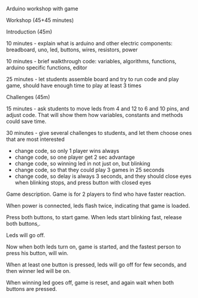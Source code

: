 
Arduino workshop with game



Workshop (45+45 minutes)

Introduction (45m)

10 minutes - explain what is arduino and other electric components: breadboard, uno, led, buttons, wires, resistors, power

10 minutes - brief walkthrough code: variables, algorithms, functions, arduino specific functions, editor

25 minutes - let students assemble board and try to run code and play game, should have enough time to play at least 3 times

Challenges (45m)

15 minutes - ask students to move leds from 4 and 12 to 6 and 10 pins, and adjust code. That will show them how variables, constants and methods could save time.

30 minutes - give several challenges to students, and let them choose ones that are most interested
 - change code, so only 1 player wins always
 - change code, so one player get 2 sec advantage
 - change code, so winning led in not just on, but blinking
 - change code, so that they could play 3 games in 25 seconds
 - change code, so delay is always 3 seconds, and they should close eyes when blinking stops, and press button with closed eyes



Game description. Game is for 2 players to find who have faster reaction. 

When power is connected, leds flash twice, indicating that game is loaded.

Press both buttons, to start game. When leds start blinking fast, release both buttons,.

Leds will go off.

Now when both leds turn on, game is started, and the fastest person to press his button, will win.

When at least one button is pressed, leds will go off for few seconds, and then winner led will be on.

When winning led goes off, game is reset, and again wait when both buttons are pressed.
